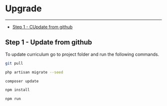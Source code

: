# Upgrade

---

- [Step 1 - CUpdate from github](#section-1)

<a name="section-1"></a>
## Step 1 - Update from github


To update curriculum go to project folder and run the following commands.

```bash
git pull

php artisan migrate --seed

composer update

npm install

npm run
```